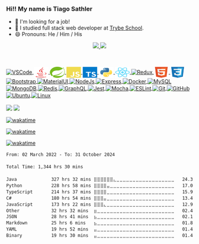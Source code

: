 
### Hi!! My name is Tiago Sathler

- 🔭 I'm looking for a job!
- 🌱 I studied full stack web developer at [Trybe School](https://www.betrybe.com/).
- 😄 Pronouns: He / Him / His

<div align="center">
  <a href="https://github.com/tiagosathler">
  <img height="180em" src="https://github-readme-stats.vercel.app/api?username=tiagosathler&show_icons=true&theme=dracula&include_all_commits=true&count_private=true"/>
  <img height="180em" src="https://github-readme-stats.vercel.app/api/top-langs/?username=tiagosathler&layout=compact&langs_count=7&theme=dracula"/>
</div>

##

<div style="display: inline_block"><br>

<div>
  <img align="center" alt="VSCode" height="30" width="40"   src="https://cdn.jsdelivr.net/gh/devicons/devicon/icons/vscode/vscode-original.svg">
  <img align="center" alt="Javascript" height="30" width="40" src="https://raw.githubusercontent.com/devicons/devicon/master/icons/java/java-plain.svg">
  <img align="center" alt="Javascript" height="30" width="40" src="https://raw.githubusercontent.com/devicons/devicon/master/icons/spring/spring-original.svg">
  <img align="center" alt="Javascript" height="30" width="40" src="https://raw.githubusercontent.com/devicons/devicon/master/icons/javascript/javascript-plain.svg">
  <img align="center" alt="Typescript" height="30" width="40" src="https://raw.githubusercontent.com/devicons/devicon/master/icons/typescript/typescript-plain.svg">
  <img align="center" alt="Typescript" height="30" width="40" src="https://raw.githubusercontent.com/devicons/devicon/master/icons/python/python-original.svg">
  <img align="center" alt="React" height="30" width="40" src="https://raw.githubusercontent.com/devicons/devicon/master/icons/react/react-original.svg">
  <img align="center" alt="Redux" height="30" width="40" src="https://cdn.jsdelivr.net/gh/devicons/devicon/icons/redux/redux-original.svg">  
  <img align="center" alt="HTML" height="30" width="40" src="https://raw.githubusercontent.com/devicons/devicon/master/icons/html5/html5-original.svg">
  <img align="center" alt="CSS" height="30" width="40" src="https://raw.githubusercontent.com/devicons/devicon/master/icons/css3/css3-original.svg">  
  <img align="center" alt="Bootstrap" height="30" width="40" src="https://cdn.jsdelivr.net/gh/devicons/devicon/icons/bootstrap/bootstrap-original-wordmark.svg">
  <img align="center" alt="MaterialUI" height="30" width="40"  src="https://cdn.jsdelivr.net/gh/devicons/devicon/icons/materialui/materialui-original.svg">
  <img align="center" alt="NodeJs" height="30" width="40" src="https://cdn.jsdelivr.net/gh/devicons/devicon/icons/nodejs/nodejs-original.svg">
  <img align="center" alt="Express" height="30" width="40" src="https://cdn.jsdelivr.net/gh/devicons/devicon/icons/express/express-original.svg">
  <img align="center" alt="Docker" height="30" width="40" src="https://cdn.jsdelivr.net/gh/devicons/devicon/icons/docker/docker-original-wordmark.svg">
  <img align="center" alt="MySQL" height="30" width="40" src="https://cdn.jsdelivr.net/gh/devicons/devicon/icons/mysql/mysql-original.svg">
  <img align="center" alt="MongoDB" height="30" width="40" src="https://cdn.jsdelivr.net/gh/devicons/devicon/icons/mongodb/mongodb-original-wordmark.svg"> 
  <img align="center" alt="Redis" height="30" width="40" src="https://cdn.jsdelivr.net/gh/devicons/devicon/icons/redis/redis-original-wordmark.svg">
  <img align="center" alt="GraphQL" height="30" width="40" src="https://cdn.jsdelivr.net/gh/devicons/devicon/icons/graphql/graphql-plain-wordmark.svg">
  <img align="center" alt="Jest" height="30" width="40" src="https://cdn.jsdelivr.net/gh/devicons/devicon/icons/jest/jest-plain.svg">
  <img align="center" alt="Mocha" height="30" width="40" src="https://cdn.jsdelivr.net/gh/devicons/devicon/icons/mocha/mocha-plain.svg">
  <img align="center" alt="ESLint" height="30" width="40" src="https://cdn.jsdelivr.net/gh/devicons/devicon/icons/eslint/eslint-original-wordmark.svg">
  <img align="center" alt="Git" height="30" width="40" src="https://cdn.jsdelivr.net/gh/devicons/devicon/icons/git/git-original.svg">
  <img align="center" alt="GitHub" height="30" width="40" src="https://cdn.jsdelivr.net/gh/devicons/devicon/icons/github/github-original-wordmark.svg">
  <img align="center" alt="Ubuntu" height="30" width="40" src="https://cdn.jsdelivr.net/gh/devicons/devicon/icons/ubuntu/ubuntu-plain.svg">
  <img align="center" alt="Linux" height="30" width="40" src="https://cdn.jsdelivr.net/gh/devicons/devicon/icons/linux/linux-original.svg">
</div>
<br>
<div>
<a href = "mailto:sathler@gmail.com"><img src="https://img.shields.io/badge/-Gmail-%23333?style=for-the-badge&logo=gmail&logoColor=white" target="_blank"></a>
<a href="https://www.linkedin.com/in/tiagosathler" target="_blank"><img src="https://img.shields.io/badge/-LinkedIn-%230077B5?style=for-the-badge&logo=linkedin&logoColor=white" target="_blank"></a>

[![wakatime](https://wakatime.com/badge/user/691e767c-3fe9-496d-b84e-c5eb77c21835.svg)](https://wakatime.com/@691e767c-3fe9-496d-b84e-c5eb77c21835)

[![wakatime](https://wakatime.com/share/@tiagosathler/393b0c26-6939-40dd-b8ac-02fb9b181c7b.svg)](https://wakatime.com/@691e767c-3fe9-496d-b84e-c5eb77c21835)

[![wakatime](https://wakatime.com/share/@tiagosathler/30a6d045-172f-47ab-971e-99c85309204d.svg)](https://wakatime.com/@691e767c-3fe9-496d-b84e-c5eb77c21835)


 <!--START_SECTION:waka-->

```txt
From: 02 March 2022 - To: 31 October 2024

Total Time: 1,344 hrs 30 mins

Java             327 hrs 32 mins ⣿⣿⣿⣿⣿⣿⣄⣀⣀⣀⣀⣀⣀⣀⣀⣀⣀⣀⣀⣀⣀⣀⣀⣀⣀   24.36 %
Python           228 hrs 58 mins ⣿⣿⣿⣿⣤⣀⣀⣀⣀⣀⣀⣀⣀⣀⣀⣀⣀⣀⣀⣀⣀⣀⣀⣀⣀   17.03 %
TypeScript       214 hrs 37 mins ⣿⣿⣿⣿⣀⣀⣀⣀⣀⣀⣀⣀⣀⣀⣀⣀⣀⣀⣀⣀⣀⣀⣀⣀⣀   15.96 %
C#               180 hrs 54 mins ⣿⣿⣿⣤⣀⣀⣀⣀⣀⣀⣀⣀⣀⣀⣀⣀⣀⣀⣀⣀⣀⣀⣀⣀⣀   13.46 %
JavaScript       173 hrs 22 mins ⣿⣿⣿⣄⣀⣀⣀⣀⣀⣀⣀⣀⣀⣀⣀⣀⣀⣀⣀⣀⣀⣀⣀⣀⣀   12.90 %
Other            32 hrs 32 mins  ⣶⣀⣀⣀⣀⣀⣀⣀⣀⣀⣀⣀⣀⣀⣀⣀⣀⣀⣀⣀⣀⣀⣀⣀⣀   02.42 %
JSON             28 hrs 41 mins  ⣦⣀⣀⣀⣀⣀⣀⣀⣀⣀⣀⣀⣀⣀⣀⣀⣀⣀⣀⣀⣀⣀⣀⣀⣀   02.13 %
Markdown         25 hrs 6 mins   ⣦⣀⣀⣀⣀⣀⣀⣀⣀⣀⣀⣀⣀⣀⣀⣀⣀⣀⣀⣀⣀⣀⣀⣀⣀   01.87 %
YAML             19 hrs 52 mins  ⣤⣀⣀⣀⣀⣀⣀⣀⣀⣀⣀⣀⣀⣀⣀⣀⣀⣀⣀⣀⣀⣀⣀⣀⣀   01.48 %
Binary           19 hrs 30 mins  ⣤⣀⣀⣀⣀⣀⣀⣀⣀⣀⣀⣀⣀⣀⣀⣀⣀⣀⣀⣀⣀⣀⣀⣀⣀   01.45 %
```

<!--END_SECTION:waka-->
  
</div>
